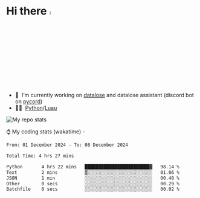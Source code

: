 # Hi there <img src="https://media.giphy.com/media/hvRJCLFzcasrR4ia7z/giphy.gif" width="5%"></a>
- 🥽 &nbsp;I’m currently working on [datalose](https://www.roblox.com/games/16971245917) and datalose assistant (discord bot on [pycord](https://github.com/Pycord-Development/pycord))
- 👨‍💻 &nbsp;[Python](https://python.org)/[Luau](https://luau.org)

<img alt="My repo stats" src="https://github-readme-stats.vercel.app/api?username=FrostX-Official&show_icons=true&theme=radical">

⌚ My coding stats (wakatime) -

<!--START_SECTION:waka-->

```txt
From: 01 December 2024 - To: 08 December 2024

Total Time: 4 hrs 27 mins

Python       4 hrs 22 mins   ████████████████████████▓   98.14 %
Text         2 mins          ▒░░░░░░░░░░░░░░░░░░░░░░░░   01.06 %
JSON         1 min           ░░░░░░░░░░░░░░░░░░░░░░░░░   00.48 %
Other        0 secs          ░░░░░░░░░░░░░░░░░░░░░░░░░   00.29 %
Batchfile    0 secs          ░░░░░░░░░░░░░░░░░░░░░░░░░   00.02 %
```

<!--END_SECTION:waka-->
